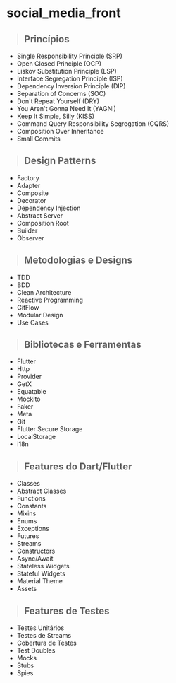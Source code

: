 # social_media_front

> ## Princípios

* Single Responsibility Principle (SRP)
* Open Closed Principle (OCP)
* Liskov Substitution Principle (LSP)
* Interface Segregation Principle (ISP)
* Dependency Inversion Principle (DIP)
* Separation of Concerns (SOC)
* Don't Repeat Yourself (DRY)
* You Aren't Gonna Need It (YAGNI)
* Keep It Simple, Silly (KISS)
* Command Query Responsibility Segregation (CQRS)
* Composition Over Inheritance
* Small Commits

> ## Design Patterns 

* Factory
* Adapter
* Composite
* Decorator
* Dependency Injection
* Abstract Server
* Composition Root
* Builder
* Observer

> ## Metodologias e Designs

* TDD
* BDD
* Clean Architecture
* Reactive Programming
* GitFlow
* Modular Design
* Use Cases

> ## Bibliotecas e Ferramentas

* Flutter
* Http
* Provider
* GetX
* Equatable
* Mockito
* Faker
* Meta
* Git
* Flutter Secure Storage
* LocalStorage
* i18n

> ## Features do Dart/Flutter
* Classes
* Abstract Classes
* Functions
* Constants
* Mixins
* Enums
* Exceptions
* Futures
* Streams
* Constructors
* Async/Await
* Stateless Widgets
* Stateful Widgets
* Material Theme
* Assets

> ## Features de Testes

* Testes Unitários
* Testes de Streams
* Cobertura de Testes
* Test Doubles
* Mocks
* Stubs
* Spies